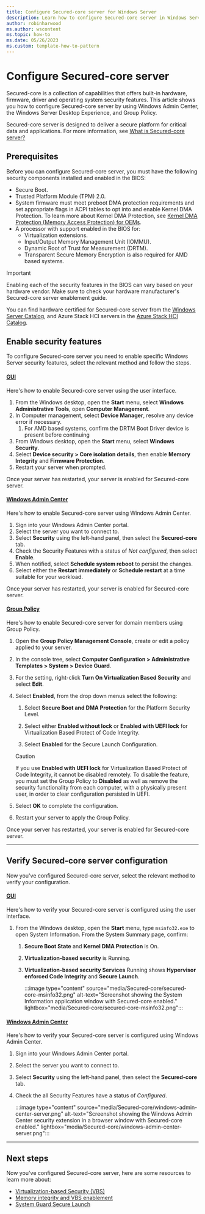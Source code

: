 ```yaml
---
title: Configure Secured-core server for Windows Server
description: Learn how to configure Secured-core server in Windows Server using the Windows Security app, Group Policy and Windows Admin Center.
author: robinharwood
ms.author: wscontent
ms.topic: how-to
ms.date: 05/26/2023
ms.custom: template-how-to-pattern
---
```


# Configure Secured-core server

Secured-core is a collection of capabilities that offers built-in hardware, firmware, driver and
operating system security features. This article shows you how to configure Secured-core server by
using Windows Admin Center, the Windows Server Desktop Experience, and Group Policy.

Secured-core server is designed to deliver a secure platform for critical data and applications. For
more information, see [What is Secured-core server?](../security/secured-core-server.md)

## Prerequisites

Before you can configure Secured-core server, you must have the following security components
installed and enabled in the BIOS:

- Secure Boot.
- Trusted Platform Module (TPM) 2.0.
- System firmware must meet preboot DMA protection requirements and set appropriate flags in ACPI
  tables to opt into and enable Kernel DMA Protection. To learn more about Kernel DMA Protection,
  see
  [Kernel DMA Protection (Memory Access Protection) for OEMs](/windows-hardware/design/device-experiences/oem-kernel-dma-protection).
- A processor with support enabled in the BIOS for:
  - Virtualization extensions.
  - Input/Output Memory Management Unit (IOMMU).
  - Dynamic Root of Trust for Measurement (DRTM).
  - Transparent Secure Memory Encryption is also required for AMD based systems.

> [!IMPORTANT]
> Enabling each of the security features in the BIOS can vary based on your hardware vendor. Make
> sure to check your hardware manufacturer's Secured-core server enablement guide.

You can find hardware certified for Secured-core server from the 
[Windows Server Catalog](https://www.windowsservercatalog.com/), and Azure Stack HCI servers in the
[Azure Stack HCI Catalog](https://hcicatalog.azurewebsites.net/#/catalog?FeatureSupported=securedCoreServer).

## Enable security features

To configure Secured-core server you need to enable specific Windows Server security features,
select the relevant method and follow the steps.

#### [GUI](#tab/gui)

Here's how to enable Secured-core server using the user interface.

1. From the Windows desktop, open the **Start** menu, select **Windows Administrative Tools**, open
   **Computer Management**.
1. In Computer management, select **Device Manager**, resolve any device error if necessary.
   1. For AMD based systems, confirm the DRTM Boot Driver device is present before continuing
1. From Windows desktop, open the **Start** menu, select **Windows Security**.
1. Select **Device security > Core isolation details**, then enable **Memory Integrity** and
   **Firmware Protection**.
1. Restart your server when prompted.

Once your server has restarted, your server is enabled for Secured-core server.

#### [Windows Admin Center](#tab/WAC)

Here's how to enable Secured-core server using Windows Admin Center.

1. Sign into your Windows Admin Center portal.
1. Select the server you want to connect to.
1. Select **Security** using the left-hand panel, then select the **Secured-core** tab.
1. Check the Security Features with a status of _Not configured_, then select **Enable**.
1. When notified, select **Schedule system reboot** to persist the changes.
1. Select either the **Restart immediately** or **Schedule restart** at a time suitable for your
   workload.

Once your server has restarted, your server is enabled for Secured-core server.

#### [Group Policy](#tab/group-policy)

Here's how to enable Secured-core server for domain members using Group Policy.

1. Open the **Group Policy Management Console**, create or edit a policy applied to your server.

1. In the console tree, select **Computer Configuration > Administrative Templates > System >
    Device Guard**.

1. For the setting, right-click **Turn On Virtualization Based Security** and select **Edit**.

1. Select **Enabled**, from the drop down menus select the following:

   1. Select **Secure Boot and DMA Protection** for the Platform Security Level.

   1. Select either **Enabled without lock** or  **Enabled with UEFI lock** for Virtualization Based Protect of Code Integrity.

   1. Select **Enabled** for the Secure Launch Configuration.

   > [!CAUTION]
   > If you use **Enabled with UEFI lock** for Virtualization Based Protect of Code Integrity, it
   > cannot be disabled remotely. To disable the feature, you must set the Group Policy to **Disabled**
   > as well as remove the security functionality from each computer, with a physically present user,
   > in order to clear configuration persisted in UEFI.

1. Select **OK** to complete the configuration.

1. Restart your server to apply the Group Policy.

Once your server has restarted, your server is enabled for Secured-core server.

---

## Verify Secured-core server configuration

Now you've configured Secured-core server, select the relevant method to verify your configuration.

#### [GUI](#tab/gui)

Here's how to verify your Secured-core server is configured using the user interface.

1. From the Windows desktop, open the **Start** menu, type `msinfo32.exe` to open System
   Information. From the System Summary page, confirm:
    1. **Secure Boot State** and **Kernel DMA Protection** is On.
    1. **Virtualization-based security** is Running.
    1. **Virtualization-based security Services** Running shows **Hypervisor enforced Code
       Integrity** and **Secure Launch**.

       :::image type="content" source="media/Secured-core/secured-core-msinfo32.png" alt-text="Screenshot showing the System Information application window with Secured-core enabled." lightbox="media/Secured-core/secured-core-msinfo32.png":::

#### [Windows Admin Center](#tab/WAC)

Here's how to verify your Secured-core server is configured using Windows Admin Center.

1. Sign into your Windows Admin Center portal.
1. Select the server you want to connect to.
1. Select **Security** using the left-hand panel, then select the **Secured-core** tab.
1. Check the all Security Features have a status of _Configured_.

   :::image type="content" source="media/Secured-core/windows-admin-center-server.png" alt-text="Screenshot showing the Windows Admin Center security extension in a browser window with Secured-core enabled." lightbox="media/Secured-core/windows-admin-center-server.png":::

---

## Next steps

Now you've configured Secured-core server, here are some resources to learn more about:

- [Virtualization-based Security (VBS)](/windows-hardware/design/device-experiences/oem-vbs)
- [Memory integrity and VBS enablement](/windows-hardware/design/device-experiences/oem-hvci-enablement)
- [System Guard Secure Launch](/windows/security/threat-protection/windows-defender-system-guard/system-guard-secure-launch-and-smm-protection)
